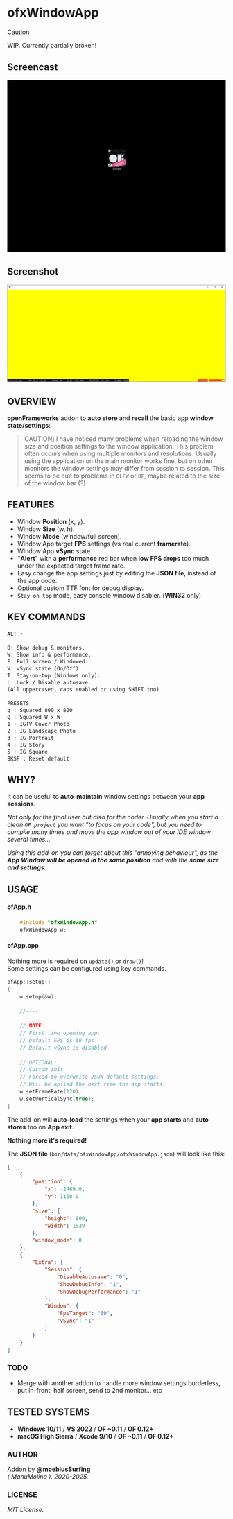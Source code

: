 # ofxWindowApp

> [!CAUTION] 
> WIP. Currently partially broken!

## Screencast

![screenshot](readme_images/ofxWindowApp.gif?raw=true "MoebiusSurfing")

## Screenshot

![screenshot](readme_images/screenshot2.JPG?raw=true "MoebiusSurfing")

## OVERVIEW

**openFrameworks** addon to **auto store** and **recall** the basic app **window state/settings**:

> CAUTION] 
> I have noticed many problems when reloading the window size and position settings to the window application. This problem often occurs when using multiple monitors and resolutions. Usually using the application on the main monitor works fine, but on other monitors the window settings may differ from session to session. This seems to be due to problems in `GLFW` or `OF`, maybe related to the size of the window bar (?)

## FEATURES

* Window **Position** (x, y). 
* Window **Size** (w, h). 
* Window **Mode** (window/full screen).
* Window App target **FPS** settings (vs real current **framerate**).
* Window App **vSync** state. 
* "**Alert**" with a **performance** red bar when **low FPS drops** too much under the expected target frame rate.
* Easy change the app settings just by editing the **JSON file**, instead of the app code.
* Optional custom TTF font for debug display.
* `Stay on top` mode, easy console window disabler. (**WIN32** only)

## KEY COMMANDS

```
ALT +  

D: Show debug & monitors.  
W: Show info & performance.  
F: Full screen / Windowed.  
V: vSync state (On/Off).  
T: Stay-on-top (Windows only). 
L: Lock / Disable autosave.
(All uppercased, caps enabled or using SHIFT too)  

PRESETS
q : Squared 800 x 800
Q : Squared W x W
1 : IGTV Cover Photo
2 : IG Landscape Photo
3 : IG Portrait
4 : IG Story
5 : IG Square
BKSP : Reset default
```

## WHY?

It can be useful to **auto-maintain** window settings between your **app sessions**.  

_Not only for the final user but also for the coder. Usually when you start a clean ```OF project``` you want "to focus on your code", but you need to compile many times and move the app window out of your IDE window several times..._  

_Using this add-on you can forget about this "annoying behaviour", as the **App Window will be opened in the same position** and with the **same size and settings**._  

## USAGE

#### ofApp.h
```.c++
    #include "ofxWindowApp.h"
    ofxWindowApp w;
```

#### ofApp.cpp
Nothing more is required on ```update()``` or ```draw()```!  
Some settings can be configured using key commands.  
```.cpp 
ofApp::setup()
{
    w.setup(&w);

    //----

    // NOTE:
    // First time opening app:
    // Default FPS is 60 fps
    // Default vSync is disabled

    // OPTIONAL: 
    // Custom init
    // Forced to overwrite JSON default settings.
    // Will be aplied the next time the app starts.
    w.setFrameRate(120);
    w.setVerticalSync(true);
}
```

The add-on will **auto-load** the settings when your **app starts** and **auto stores** too on **App exit**.  

**Nothing more it's required!**  

The **JSON file** (`bin/data/ofxWindowApp/ofxWindowApp.json`) will look like this:  
```.json
[
    {
        "position": {
            "x": -2469.0,
            "y": 1150.0
        },
        "size": {
            "height": 800,
            "width": 1539
        },
        "window_mode": 0
    },
    {
        "Extra": {
            "Session": {
                "DisableAutosave": "0",
                "ShowDebugInfo": "1",
                "ShowDebugPerformance": "1"
            },
            "Window": {
                "FpsTarget": "60",
                "vSync": "1"
            }
        }
    }
]
```
### TODO

* Merge with another addon to handle more window settings borderless, put in-front, half screen, send to 2nd monitor... etc

## TESTED SYSTEMS
- **Windows 10/11** / **VS 2022** / **OF ~0.11** /  **OF 0.12+**
- **macOS High Sierra** / **Xcode 9/10** / **OF ~0.11** /  **OF 0.12+**

### AUTHOR
Addon by **@moebiusSurfing**  
*( ManuMolina ). 2020-2025.*

### LICENSE
*MIT License.*